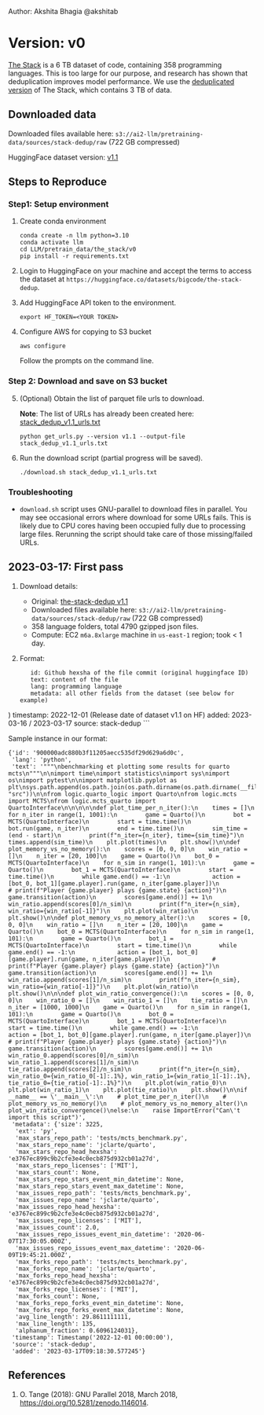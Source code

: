 Author: Akshita Bhagia @akshitab

# Version: v0

[The Stack](https://huggingface.co/datasets/bigcode/the-stack) is a 6 TB dataset of code, containing 358 programming languages. This is too large for our purpose, and research has shown that deduplication improves model performance. 
We use the [deduplicated version](https://huggingface.co/datasets/bigcode/the-stack) of The Stack, which contains 3 TB of data.

## Downloaded data

Downloaded files available here: `s3://ai2-llm/pretraining-data/sources/stack-dedup/raw` (722 GB compressed)

HuggingFace dataset version: [v1.1](https://huggingface.co/datasets/bigcode/the-stack-dedup/tree/v1.1)

## Steps to Reproduce

### Step1: Setup environment

1. Create conda environment
   ```
   conda create -n llm python=3.10
   conda activate llm
   cd LLM/pretrain_data/the_stack/v0
   pip install -r requirements.txt
   ```

2. Login to HuggingFace on your machine and accept the terms to access the dataset at `https://huggingface.co/datasets/bigcode/the-stack-dedup`.


3. Add HuggingFace API token to the environment.

   ```commandline
   export HF_TOKEN=<YOUR TOKEN>
   ```

4. Configure AWS for copying to S3 bucket
   ```
   aws configure
   ```
   Follow the prompts on the command line.


### Step 2: Download and save on S3 bucket

5. (Optional) Obtain the list of parquet file urls to download.

   **Note**: The list of URLs has already been created here: [stack_dedup_v1.1_urls.txt](stack_dedup_v1.1_urls.txt)
   
   ```commandline
   python get_urls.py --version v1.1 --output-file stack_dedup_v1.1_urls.txt
   ```

6. Run the download script (partial progress will be saved).

   ```commandline
   ./download.sh stack_dedup_v1.1_urls.txt
   ```

### Troubleshooting

* `download.sh` script uses GNU-parallel to download files in parallel. You may see occasional errors where download for some URLs fails. This is likely due to CPU cores having been occupied fully due to processing large files. Rerunning the script should take care of those missing/failed URLs.

## 2023-03-17: First pass

1. Download details:
   - Original: [the-stack-dedup v1.1](https://huggingface.co/datasets/bigcode/the-stack-dedup/tree/v1.1)
   - Downloaded files available here: `s3://ai2-llm/pretraining-data/sources/stack-dedup/raw` (722 GB compressed)
   - 358 language folders, total 4790 gzipped json files.
   - Compute: EC2 `m6a.8xlarge` machine in `us-east-1` region; took < 1 day.


2. Format:
   ```text
      id: Github hexsha of the file commit (original huggingface ID)
      text: content of the file
      lang: programming language
      metadata: all other fields from the dataset (see below for example)
)     timestamp: 2022-12-01 (Release date of dataset v1.1 on HF)
      added: 2023-03-16 / 2023-03-17
      source: stack-dedup
      ```

   Sample instance in our format:
   
   ```
   {'id': '900000adc880b3f11205aecc535df29d629a6d0c',
    'lang': 'python',
    'text': '"""\nbenchmarking et plotting some results for quarto mcts\n"""\n\nimport time\nimport statistics\nimport sys\nimport os\nimport pytest\n\nimport matplotlib.pyplot as plt\nsys.path.append(os.path.join(os.path.dirname(os.path.dirname(__file__)), "src"))\n\nfrom logic.quarto_logic import Quarto\nfrom logic.mcts import MCTS\nfrom logic.mcts_quarto import QuartoInterface\n\n\n\n\ndef plot_time_per_n_iter():\n    times = []\n    for n_iter in range(1, 1001):\n        game = Quarto()\n        bot = MCTS(QuartoInterface)\n        start = time.time()\n        bot.run(game, n_iter)\n        end = time.time()\n        sim_time = (end - start)\n        print(f"n_iter={n_iter}, time={sim_time}")\n        times.append(sim_time)\n    plt.plot(times)\n    plt.show()\n\ndef plot_memory_vs_no_memory():\n    scores = [0, 0, 0]\n    win_ratio = []\n    n_iter = [20, 100]\n    game = Quarto()\n    bot_0 = MCTS(QuartoInterface)\n    for n_sim in range(1, 101):\n        game = Quarto()\n        bot_1 = MCTS(QuartoInterface)\n        start = time.time()\n        while game.end() == -1:\n            action = [bot_0, bot_1][game.player].run(game, n_iter[game.player])\n            # print(f"Player {game.player} plays {game.state} {action}")\n            game.transition(action)\n        scores[game.end()] += 1\n        win_ratio.append(scores[0]/n_sim)\n        print(f"n_iter={n_sim}, win_ratio={win_ratio[-1]}")\n    plt.plot(win_ratio)\n    plt.show()\n\ndef plot_memory_vs_no_memory_alter():\n    scores = [0, 0, 0]\n    win_ratio = []\n    n_iter = [20, 100]\n    game = Quarto()\n    bot_0 = MCTS(QuartoInterface)\n    for n_sim in range(1, 101):\n        game = Quarto()\n        bot_1 = MCTS(QuartoInterface)\n        start = time.time()\n        while game.end() == -1:\n            action = [bot_1, bot_0][game.player].run(game, n_iter[game.player])\n            # print(f"Player {game.player} plays {game.state} {action}")\n            game.transition(action)\n        scores[game.end()] += 1\n        win_ratio.append(scores[1]/n_sim)\n        print(f"n_iter={n_sim}, win_ratio={win_ratio[-1]}")\n    plt.plot(win_ratio)\n    plt.show()\n\n\ndef plot_win_ratio_convergence():\n    scores = [0, 0, 0]\n    win_ratio_0 = []\n    win_ratio_1 = []\n    tie_ratio = []\n    n_iter = [1000, 1000]\n    game = Quarto()\n    for n_sim in range(1, 101):\n        game = Quarto()\n        bot_0 = MCTS(QuartoInterface)\n        bot_1 = MCTS(QuartoInterface)\n        start = time.time()\n        while game.end() == -1:\n            action = [bot_1, bot_0][game.player].run(game, n_iter[game.player])\n            # print(f"Player {game.player} plays {game.state} {action}")\n            game.transition(action)\n        scores[game.end()] += 1\n        win_ratio_0.append(scores[0]/n_sim)\n        win_ratio_1.append(scores[1]/n_sim)\n        tie_ratio.append(scores[2]/n_sim)\n        print(f"n_iter={n_sim}, win_ratio_0={win_ratio_0[-1]:.1%}, win_ratio_1={win_ratio_1[-1]:.1%}, tie_ratio_0={tie_ratio[-1]:.1%}")\n    plt.plot(win_ratio_0)\n    plt.plot(win_ratio_1)\n    plt.plot(tie_ratio)\n    plt.show()\n\nif __name__ == \'__main__\':\n    # plot_time_per_n_iter()\n    # plot_memory_vs_no_memory()\n    # plot_memory_vs_no_memory_alter()\n    plot_win_ratio_convergence()\nelse:\n    raise ImportError("Can\'t import this script")',
    'metadata': {'size': 3225,
     'ext': 'py',
     'max_stars_repo_path': 'tests/mcts_benchmark.py',
     'max_stars_repo_name': 'jclarte/quarto',
     'max_stars_repo_head_hexsha': 'e3767ec899c9b2cfe3e4c0ecb875d932cb01a27d',
     'max_stars_repo_licenses': ['MIT'],
     'max_stars_count': None,
     'max_stars_repo_stars_event_min_datetime': None,
     'max_stars_repo_stars_event_max_datetime': None,
     'max_issues_repo_path': 'tests/mcts_benchmark.py',
     'max_issues_repo_name': 'jclarte/quarto',
     'max_issues_repo_head_hexsha': 'e3767ec899c9b2cfe3e4c0ecb875d932cb01a27d',
     'max_issues_repo_licenses': ['MIT'],
     'max_issues_count': 2.0,
     'max_issues_repo_issues_event_min_datetime': '2020-06-07T17:30:05.000Z',
     'max_issues_repo_issues_event_max_datetime': '2020-06-09T19:45:21.000Z',
     'max_forks_repo_path': 'tests/mcts_benchmark.py',
     'max_forks_repo_name': 'jclarte/quarto',
     'max_forks_repo_head_hexsha': 'e3767ec899c9b2cfe3e4c0ecb875d932cb01a27d',
     'max_forks_repo_licenses': ['MIT'],
     'max_forks_count': None,
     'max_forks_repo_forks_event_min_datetime': None,
     'max_forks_repo_forks_event_max_datetime': None,
     'avg_line_length': 29.8611111111,
     'max_line_length': 135,
     'alphanum_fraction': 0.6096124031},
    'timestamp': Timestamp('2022-12-01 00:00:00'),
    'source': 'stack-dedup',
    'added': '2023-03-17T09:18:30.577245'}
   ```

## References

1. O. Tange (2018): GNU Parallel 2018, March 2018, https://doi.org/10.5281/zenodo.1146014.
